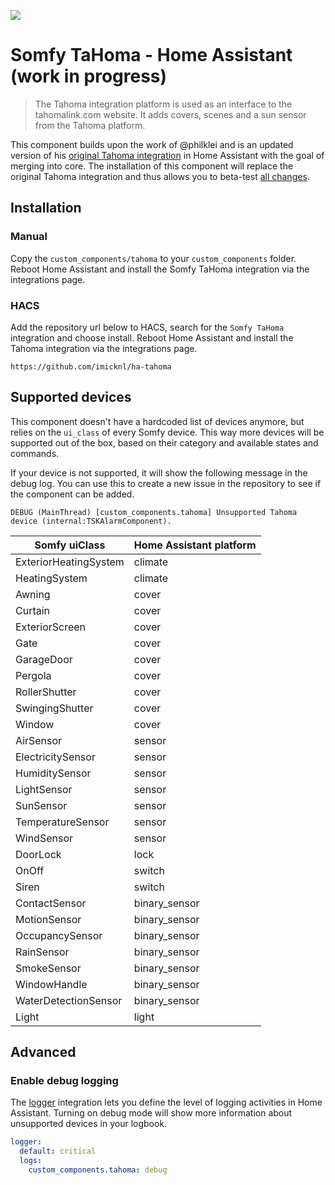 ![](https://raw.githubusercontent.com/iMicknl/ha-tahoma/master/media/tahoma_device_page.png)

# Somfy TaHoma - Home Assistant (work in progress)

> The Tahoma integration platform is used as an interface to the tahomalink.com website. It adds covers, scenes and a sun sensor from the Tahoma platform.

This component builds upon the work of @philklei and is an updated version of his [original Tahoma integration](https://www.home-assistant.io/integrations/tahoma/) in Home Assistant with the goal of merging into core. The installation of this component will replace the original Tahoma integration and thus allows you to beta-test [all changes](./CHANGELOG.md).

## Installation

### Manual

Copy the `custom_components/tahoma` to your `custom_components` folder. Reboot Home Assistant and install the Somfy TaHoma integration via the integrations page.

### HACS

Add the repository url below to HACS, search for the `Somfy TaHoma` integration and choose install. Reboot Home Assistant and install the Tahoma integration via the integrations page.

```
https://github.com/imicknl/ha-tahoma
```

## Supported devices

This component doesn't have a hardcoded list of devices anymore, but relies on the `ui_class` of every Somfy device. This way more devices will be supported out of the box, based on their category and available states and commands.

If your device is not supported, it will show the following message in the debug log. You can use this to create a new issue in the repository to see if the component can be added.

`DEBUG (MainThread) [custom_components.tahoma] Unsupported Tahoma device (internal:TSKAlarmComponent).`

| Somfy uiClass         | Home Assistant platform |
| --------------------- | ----------------------- |
| ExteriorHeatingSystem | climate                 |
| HeatingSystem         | climate                 |
| Awning                | cover                   |
| Curtain               | cover                   |
| ExteriorScreen        | cover                   |
| Gate                  | cover                   |
| GarageDoor            | cover                   |
| Pergola               | cover                   |
| RollerShutter         | cover                   |
| SwingingShutter       | cover                   |
| Window                | cover                   |
| AirSensor             | sensor                  |
| ElectricitySensor     | sensor                  |
| HumiditySensor        | sensor                  |
| LightSensor           | sensor                  |
| SunSensor             | sensor                  |
| TemperatureSensor     | sensor                  |
| WindSensor            | sensor                  |
| DoorLock              | lock                    |
| OnOff                 | switch                  |
| Siren                 | switch                  |
| ContactSensor         | binary_sensor           |
| MotionSensor          | binary_sensor           |
| OccupancySensor       | binary_sensor           |
| RainSensor            | binary_sensor           |
| SmokeSensor           | binary_sensor           |
| WindowHandle          | binary_sensor           |
| WaterDetectionSensor  | binary_sensor           |
| Light                 | light                   |

## Advanced

### Enable debug logging

The [logger](https://www.home-assistant.io/integrations/logger/) integration lets you define the level of logging activities in Home Assistant. Turning on debug mode will show more information about unsupported devices in your logbook.

```yaml
logger:
  default: critical
  logs:
    custom_components.tahoma: debug
```
